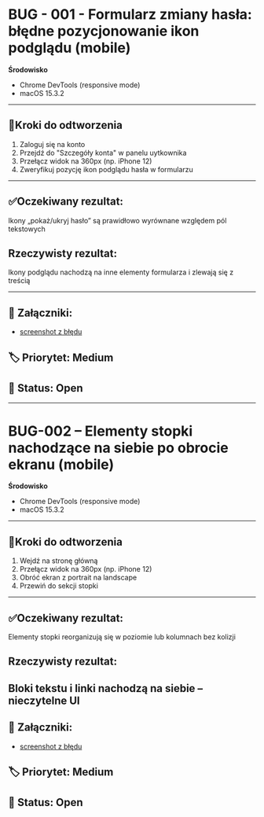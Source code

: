 # BUG - 001 - Formularz zmiany hasła: błędne pozycjonowanie ikon podglądu (mobile)

**Środowisko**
- Chrome DevTools (responsive mode)
- macOS 15.3.2
---

## 🔁Kroki do odtworzenia
1. Zaloguj się na konto
2. Przejdź do "Szczegóły konta" w panelu uytkownika
3. Przełącz widok na 360px (np. iPhone 12)
4. Zweryfikuj pozycję ikon podglądu hasła w formularzu

----

## ✅Oczekiwany rezultat:
Ikony „pokaż/ukryj hasło” są prawidłowo wyrównane względem pól tekstowych

## Rzeczywisty rezultat:
Ikony podglądu nachodzą na inne elementy formularza i zlewają się z treścią

----
## 🧷 Załączniki:
- [screenshot z błędu](../../assets/bloom-password.png)

## 🏷 Priorytet: Medium  
## 🔧 Status: Open

----

# BUG-002 – Elementy stopki nachodzące na siebie po obrocie ekranu (mobile)

**Środowisko**
- Chrome DevTools (responsive mode)
- macOS 15.3.2
---

## 🔁Kroki do odtworzenia
1. Wejdź na stronę główną
3. Przełącz widok na 360px (np. iPhone 12)
2. Obróć ekran z portrait na landscape
4. Przewiń do sekcji stopki
----

## ✅Oczekiwany rezultat:
Elementy stopki reorganizują się w poziomie lub kolumnach bez kolizji

## Rzeczywisty rezultat:
Bloki tekstu i linki nachodzą na siebie – nieczytelne UI
----
## 🧷 Załączniki:
- [screenshot z błędu](../../assets/fotter-bloom.png)

## 🏷 Priorytet: Medium  
## 🔧 Status: Open